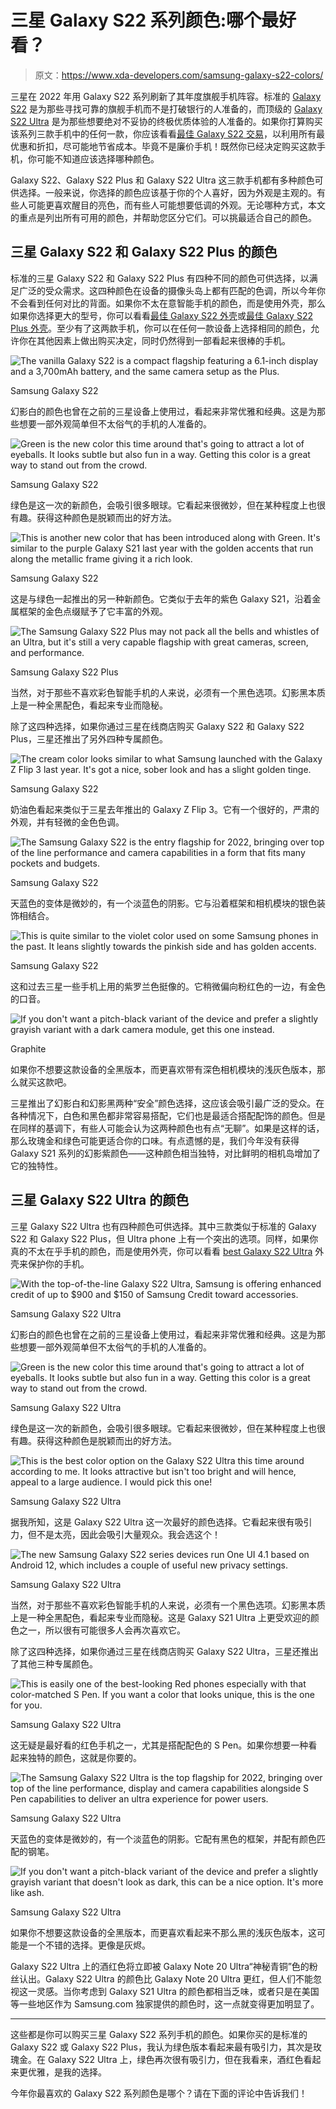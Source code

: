 # 三星 Galaxy S22 系列颜色:哪个最好看？

> 原文：<https://www.xda-developers.com/samsung-galaxy-s22-colors/>

三星在 2022 年用 Galaxy S22 系列刷新了其年度旗舰手机阵容。标准的 [Galaxy S22](https://www.xda-developers.com/samsung-galaxy-s22-hands-on/) 是为那些寻找可靠的旗舰手机而不是打破银行的人准备的，而顶级的 [Galaxy S22 Ultra](https://www.xda-developers.com/samsung-galaxy-s22-ultra-hands-on/) 是为那些想要绝对不妥协的终极优质体验的人准备的。如果你打算购买该系列三款手机中的任何一款，你应该看看[最佳 Galaxy S22 交易](https://www.xda-developers.com/best-samsung-galaxy-s22-deals/)，以利用所有最优惠和折扣，尽可能地节省成本。毕竟不是廉价手机！既然你已经决定购买这款手机，你可能不知道应该选择哪种颜色。

Galaxy S22、Galaxy S22 Plus 和 Galaxy S22 Ultra 这三款手机都有多种颜色可供选择。一般来说，你选择的颜色应该基于你的个人喜好，因为外观是主观的。有些人可能更喜欢醒目的亮色，而有些人可能想要低调的外观。无论哪种方式，本文的重点是列出所有可用的颜色，并帮助您区分它们。可以挑最适合自己的颜色。

## 三星 Galaxy S22 和 Galaxy S22 Plus 的颜色

标准的三星 Galaxy S22 和 Galaxy S22 Plus 有四种不同的颜色可供选择，以满足广泛的受众需求。这四种颜色在设备的摄像头岛上都有匹配的色调，所以今年你不会看到任何对比的背面。如果你不太在意智能手机的颜色，而是使用外壳，那么如果你选择更大的型号，你可以看看[最佳 Galaxy S22 外壳](https://www.xda-developers.com/best-samsung-galaxy-s22-cases/)或[最佳 Galaxy S22 Plus 外壳](https://www.xda-developers.com/best-samsung-galaxy-s22-plus-cases/)。至少有了这两款手机，你可以在任何一款设备上选择相同的颜色，允许你在其他因素上做出购买决定，同时仍然得到一部看起来很棒的手机。

 <picture>![The vanilla Galaxy S22 is a compact flagship featuring a 6.1-inch display and a 3,700mAh battery, and the same camera setup as the Plus.](img/76fe4f5a296f924c7d946d58a07e3b7f.png)</picture> 

Samsung Galaxy S22

幻影白的颜色也曾在之前的三星设备上使用过，看起来非常优雅和经典。这是为那些想要一部外观简单但不太俗气的手机的人准备的。

 <picture>![Green is the new color this time around that's going to attract a lot of eyeballs. It looks subtle but also fun in a way. Getting this color is a great way to stand out from the crowd.](img/eadcbbf6b8898b0f0beb60a0f1121aba.png)</picture> 

Samsung Galaxy S22

绿色是这一次的新颜色，会吸引很多眼球。它看起来很微妙，但在某种程度上也很有趣。获得这种颜色是脱颖而出的好方法。

 <picture>![This is another new color that has been introduced along with Green. It's similar to the purple Galaxy S21 last year with the golden accents that run along the metallic frame giving it a rich look.](img/c8d29b14c79f7fa698346948e759927e.png)</picture> 

Samsung Galaxy S22

这是与绿色一起推出的另一种新颜色。它类似于去年的紫色 Galaxy S21，沿着金属框架的金色点缀赋予了它丰富的外观。

 <picture>![The Samsung Galaxy S22 Plus may not pack all the bells and whistles of an Ultra, but it's still a very capable flagship with great cameras, screen, and performance. ](img/63f4d00cdd8a9cb84db14a8a4e9b2c53.png)</picture> 

Samsung Galaxy S22 Plus

当然，对于那些不喜欢彩色智能手机的人来说，必须有一个黑色选项。幻影黑本质上是一种全黑配色，看起来专业而隐秘。

除了这四种选择，如果你通过三星在线商店购买 Galaxy S22 和 Galaxy S22 Plus，三星还推出了另外四种专属颜色。

 <picture>![The cream color looks similar to what Samsung launched with the Galaxy Z Flip 3 last year. It's got a nice, sober look and has a slight golden tinge.](img/7025ae5a2041fc5a14b71f2d4e37f653.png)</picture> 

Samsung Galaxy S22

奶油色看起来类似于三星去年推出的 Galaxy Z Flip 3。它有一个很好的，严肃的外观，并有轻微的金色色调。

 <picture>![The Samsung Galaxy S22 is the entry flagship for 2022, bringing over top of the line performance and camera capabilities in a form that fits many pockets and budgets.](img/e33d5459d989f0b8eded3127f6da8d5c.png)</picture> 

Samsung Galaxy S22

天蓝色的变体是微妙的，有一个淡蓝色的阴影。它与沿着框架和相机模块的银色装饰相结合。

 <picture>![This is quite similar to the violet color used on some Samsung phones in the past. It leans slightly towards the pinkish side and has golden accents.](img/eac242b4ae5d2a00df1f2eb49bc7956f.png)</picture> 

Samsung Galaxy S22

这和过去三星一些手机上用的紫罗兰色挺像的。它稍微偏向粉红色的一边，有金色的口音。

 <picture>![If you don't want a pitch-black variant of the device and prefer a slightly grayish variant with a dark camera module, get this one instead.](img/c92d10edb150b409162c49471c3d4625.png)</picture> 

Graphite

如果你不想要这款设备的全黑版本，而更喜欢带有深色相机模块的浅灰色版本，那么就买这款吧。

三星推出了幻影白和幻影黑两种“安全”颜色选择，这应该会吸引最广泛的受众。在各种情况下，白色和黑色都非常容易搭配，它们也是最适合搭配配饰的颜色。但是在同样的基调下，有些人可能会认为这两种颜色也有点“无聊”。如果是这样的话，那么玫瑰金和绿色可能更适合你的口味。有点遗憾的是，我们今年没有获得 Galaxy S21 系列的幻影紫颜色——这种颜色相当独特，对比鲜明的相机岛增加了它的独特性。

## 三星 Galaxy S22 Ultra 的颜色

三星 Galaxy S22 Ultra 也有四种颜色可供选择。其中三款类似于标准的 Galaxy S22 和 Galaxy S22 Plus，但 Ultra phone 上有一个突出的选项。同样，如果你真的不太在乎手机的颜色，而是使用外壳，你可以看看 [best Galaxy S22 Ultra](https://www.xda-developers.com/best-samsung-galaxy-s22-ultra-cases/) 外壳来保护你的手机。

 <picture>![With the top-of-the-line Galaxy S22 Ultra, Samsung is offering enhanced credit of up to $900 and $150 of Samsung Credit toward accessories.](img/18a79359b4973102a689ecfabad86885.png)</picture> 

Samsung Galaxy S22 Ultra

幻影白的颜色也曾在之前的三星设备上使用过，看起来非常优雅和经典。这是为那些想要一部外观简单但不太俗气的手机的人准备的。

 <picture>![Green is the new color this time around that's going to attract a lot of eyeballs. It looks subtle but also fun in a way. Getting this color is a great way to stand out from the crowd.](img/f3f26171cf67040d3b881cf8166a1177.png)</picture> 

Samsung Galaxy S22 Ultra

绿色是这一次的新颜色，会吸引很多眼球。它看起来很微妙，但在某种程度上也很有趣。获得这种颜色是脱颖而出的好方法。

 <picture>![This is the best color option on the Galaxy S22 Ultra this time around according to me. It looks attractive but isn't too bright and will hence, appeal to a large audience. I would pick this one!](img/1bd09b3c0c6a26df426a2a6237c632f0.png)</picture> 

Samsung Galaxy S22 Ultra

据我所知，这是 Galaxy S22 Ultra 这一次最好的颜色选择。它看起来很有吸引力，但不是太亮，因此会吸引大量观众。我会选这个！

 <picture>![The new Samsung Galaxy S22 series devices run One UI 4.1 based on Android 12, which includes a couple of useful new privacy settings.](img/8959443824a7ddd9beebb8eba1266b1f.png)</picture> 

Samsung Galaxy S22 Ultra

当然，对于那些不喜欢彩色智能手机的人来说，必须有一个黑色选项。幻影黑本质上是一种全黑配色，看起来专业而隐秘。这是 Galaxy S21 Ultra 上更受欢迎的颜色之一，所以很有可能很多人会再次喜欢它。

除了这四种选择，如果你通过三星在线商店购买 Galaxy S22 Ultra，三星还推出了其他三种专属颜色。

 <picture>![This is easily one of the best-looking Red phones especially with that color-matched S Pen. If you want a color that looks unique, this is the one for you.](img/79dba4ac39ede89fca494c118a120b6a.png)</picture> 

Samsung Galaxy S22 Ultra

这无疑是最好看的红色手机之一，尤其是搭配配色的 S Pen。如果你想要一种看起来独特的颜色，这就是你要的。

 <picture>![The Samsung Galaxy S22 Ultra is the top flagship for 2022, bringing over top of the line performance, display and camera capabilities alongside S Pen capabilities to deliver an ultra experience for power users.](img/8658b998a306b2cf8cbf2a0129932f86.png)</picture> 

Samsung Galaxy S22 Ultra

天蓝色的变体是微妙的，有一个淡蓝色的阴影。它配有黑色的框架，并配有颜色匹配的钢笔。

 <picture>![If you don't want a pitch-black variant of the device and prefer a slightly grayish variant that doesn't look as dark, this can be a nice option. It's more like ash.](img/c8cd8909c935283a2f528261f18bf44a.png)</picture> 

Samsung Galaxy S22 Ultra

如果你不想要这款设备的全黑版本，而更喜欢看起来不那么黑的浅灰色版本，这可能是一个不错的选择。更像是灰烬。

Galaxy S22 Ultra 上的酒红色将立即被 Galaxy Note 20 Ultra“神秘青铜”色的粉丝认出。Galaxy S22 Ultra 的颜色比 Galaxy Note 20 Ultra 更红，但人们不能忽视这一灵感。当你考虑到 Galaxy S21 Ultra 的颜色都相当乏味，或者只是在美国等一些地区作为 Samsung.com 独家提供的颜色时，这一点就变得更加明显了。

* * *

这些都是你可以购买三星 Galaxy S22 系列手机的颜色。如果你买的是标准的 Galaxy S22 或 Galaxy S22 Plus，我认为绿色版本看起来最有吸引力，其次是玫瑰金。在 Galaxy S22 Ultra 上，绿色再次很有吸引力，但在我看来，酒红色看起来更优雅，是我的选择。

今年你最喜欢的 Galaxy S22 系列颜色是哪个？请在下面的评论中告诉我们！